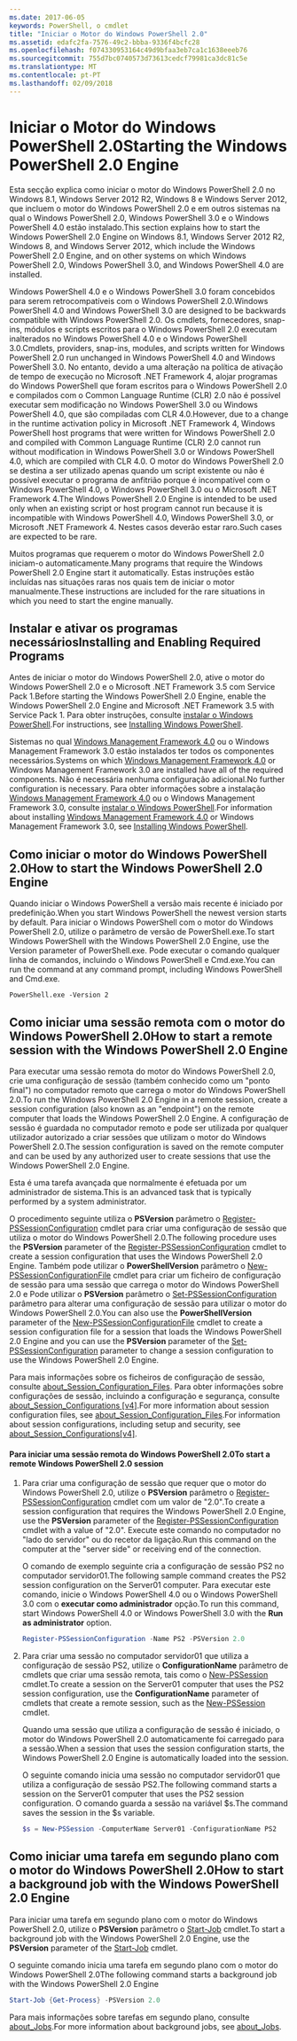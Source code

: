 ```yaml
---
ms.date: 2017-06-05
keywords: PowerShell, o cmdlet
title: "Iniciar o Motor do Windows PowerShell 2.0"
ms.assetid: edafc2fa-7576-49c2-bbba-9336f4bcfc28
ms.openlocfilehash: f074330953164c49d9bfaa3eb7ca1c1638eeeb76
ms.sourcegitcommit: 755d7bc0740573d73613cedcf79981ca3dc81c5e
ms.translationtype: MT
ms.contentlocale: pt-PT
ms.lasthandoff: 02/09/2018
---
```

# <a name="starting-the-windows-powershell-20-engine"></a><span data-ttu-id="9fd48-103">Iniciar o Motor do Windows PowerShell 2.0</span><span class="sxs-lookup"><span data-stu-id="9fd48-103">Starting the Windows PowerShell 2.0 Engine</span></span>

<span data-ttu-id="9fd48-104">Esta secção explica como iniciar o motor do Windows PowerShell 2.0 no Windows 8.1, Windows Server 2012 R2, Windows 8 e Windows Server 2012, que incluem o motor do Windows PowerShell 2.0 e em outros sistemas na qual o Windows PowerShell 2.0, Windows PowerShell 3.0 e o Windows PowerShell 4.0 estão instalado.</span><span class="sxs-lookup"><span data-stu-id="9fd48-104">This section explains how to start the Windows PowerShell 2.0 Engine on Windows 8.1, Windows Server 2012 R2, Windows 8, and Windows Server 2012, which include the Windows PowerShell 2.0 Engine, and on other systems on which Windows PowerShell 2.0, Windows PowerShell 3.0, and Windows PowerShell 4.0 are installed.</span></span>

<span data-ttu-id="9fd48-105">Windows PowerShell 4.0 e o Windows PowerShell 3.0 foram concebidos para serem retrocompatíveis com o Windows PowerShell 2.0.</span><span class="sxs-lookup"><span data-stu-id="9fd48-105">Windows PowerShell 4.0 and Windows PowerShell 3.0 are designed to be backwards compatible with Windows PowerShell 2.0.</span></span> <span data-ttu-id="9fd48-106">Os cmdlets, fornecedores, snap-ins, módulos e scripts escritos para o Windows PowerShell 2.0 executam inalterados no Windows PowerShell 4.0 e o Windows PowerShell 3.0.</span><span class="sxs-lookup"><span data-stu-id="9fd48-106">Cmdlets, providers, snap-ins, modules, and scripts written for Windows PowerShell 2.0 run unchanged in Windows PowerShell 4.0 and Windows PowerShell 3.0.</span></span> <span data-ttu-id="9fd48-107">No entanto, devido a uma alteração na política de ativação de tempo de execução no Microsoft .NET Framework 4, alojar programas do Windows PowerShell que foram escritos para o Windows PowerShell 2.0 e compilados com o Common Language Runtime (CLR) 2.0 não é possível executar sem modificação no Windows PowerShell 3.0 ou Windows PowerShell 4.0, que são compiladas com CLR 4.0.</span><span class="sxs-lookup"><span data-stu-id="9fd48-107">However, due to a change in the runtime activation policy in Microsoft .NET Framework 4, Windows PowerShell host programs that were written for Windows PowerShell 2.0 and compiled with Common Language Runtime (CLR) 2.0 cannot run without modification in Windows PowerShell 3.0 or Windows PowerShell 4.0, which are compiled with CLR 4.0.</span></span> <span data-ttu-id="9fd48-108">O motor do Windows PowerShell 2.0 se destina a ser utilizado apenas quando um script existente ou não é possível executar o programa de anfitrião porque é incompatível com o Windows PowerShell 4.0, o Windows PowerShell 3.0 ou o Microsoft .NET Framework 4.</span><span class="sxs-lookup"><span data-stu-id="9fd48-108">The Windows PowerShell 2.0 Engine is intended to be used only when an existing script or host program cannot run because it is incompatible with Windows PowerShell 4.0, Windows PowerShell 3.0, or Microsoft .NET Framework 4.</span></span> <span data-ttu-id="9fd48-109">Nestes casos deverão estar raro.</span><span class="sxs-lookup"><span data-stu-id="9fd48-109">Such cases are expected to be rare.</span></span>

<span data-ttu-id="9fd48-110">Muitos programas que requerem o motor do Windows PowerShell 2.0 iniciam-o automaticamente.</span><span class="sxs-lookup"><span data-stu-id="9fd48-110">Many programs that require the Windows PowerShell 2.0 Engine start it automatically.</span></span> <span data-ttu-id="9fd48-111">Estas instruções estão incluídas nas situações raras nos quais tem de iniciar o motor manualmente.</span><span class="sxs-lookup"><span data-stu-id="9fd48-111">These instructions are included for the rare situations in which you need to start the engine manually.</span></span>

## <a name="installing-and-enabling-required-programs"></a><span data-ttu-id="9fd48-112">Instalar e ativar os programas necessários</span><span class="sxs-lookup"><span data-stu-id="9fd48-112">Installing and Enabling Required Programs</span></span>

<span data-ttu-id="9fd48-113">Antes de iniciar o motor do Windows PowerShell 2.0, ative o motor do Windows PowerShell 2.0 e o Microsoft .NET Framework 3.5 com Service Pack 1.</span><span class="sxs-lookup"><span data-stu-id="9fd48-113">Before starting the Windows PowerShell 2.0 Engine, enable the Windows PowerShell 2.0 Engine and Microsoft .NET Framework 3.5 with Service Pack 1.</span></span> <span data-ttu-id="9fd48-114">Para obter instruções, consulte [instalar o Windows PowerShell](Installing-Windows-PowerShell.md).</span><span class="sxs-lookup"><span data-stu-id="9fd48-114">For instructions, see [Installing Windows PowerShell](Installing-Windows-PowerShell.md).</span></span>

<span data-ttu-id="9fd48-115">Sistemas no qual [Windows Management Framework 4.0](http://go.microsoft.com/fwlink/?LinkID=293881) ou o Windows Management Framework 3.0 estão instalados ter todos os componentes necessários.</span><span class="sxs-lookup"><span data-stu-id="9fd48-115">Systems on which [Windows Management Framework 4.0](http://go.microsoft.com/fwlink/?LinkID=293881) or Windows Management Framework 3.0 are installed have all of the required components.</span></span> <span data-ttu-id="9fd48-116">Não é necessária nenhuma configuração adicional.</span><span class="sxs-lookup"><span data-stu-id="9fd48-116">No further configuration is necessary.</span></span> <span data-ttu-id="9fd48-117">Para obter informações sobre a instalação [Windows Management Framework 4.0](http://go.microsoft.com/fwlink/?LinkID=293881) ou o Windows Management Framework 3.0, consulte [instalar o Windows PowerShell](Installing-Windows-PowerShell.md).</span><span class="sxs-lookup"><span data-stu-id="9fd48-117">For information about installing [Windows Management Framework 4.0](http://go.microsoft.com/fwlink/?LinkID=293881) or Windows Management Framework 3.0, see [Installing Windows PowerShell](Installing-Windows-PowerShell.md).</span></span>

## <a name="how-to-start-the-windows-powershell-20-engine"></a><span data-ttu-id="9fd48-118">Como iniciar o motor do Windows PowerShell 2.0</span><span class="sxs-lookup"><span data-stu-id="9fd48-118">How to start the Windows PowerShell 2.0 Engine</span></span>

<span data-ttu-id="9fd48-119">Quando iniciar o Windows PowerShell a versão mais recente é iniciado por predefinição.</span><span class="sxs-lookup"><span data-stu-id="9fd48-119">When you start Windows PowerShell the newest version starts by default.</span></span> <span data-ttu-id="9fd48-120">Para iniciar o Windows PowerShell com o motor do Windows PowerShell 2.0, utilize o parâmetro de versão de PowerShell.exe.</span><span class="sxs-lookup"><span data-stu-id="9fd48-120">To start Windows PowerShell with the Windows PowerShell 2.0 Engine, use the Version parameter of PowerShell.exe.</span></span> <span data-ttu-id="9fd48-121">Pode executar o comando qualquer linha de comandos, incluindo o Windows PowerShell e Cmd.exe.</span><span class="sxs-lookup"><span data-stu-id="9fd48-121">You can run the command at any command prompt, including Windows PowerShell and Cmd.exe.</span></span>

```
PowerShell.exe -Version 2
```

## <a name="how-to-start-a-remote-session-with-the-windows-powershell-20-engine"></a><span data-ttu-id="9fd48-122">Como iniciar uma sessão remota com o motor do Windows PowerShell 2.0</span><span class="sxs-lookup"><span data-stu-id="9fd48-122">How to start a remote session with the Windows PowerShell 2.0 Engine</span></span>

<span data-ttu-id="9fd48-123">Para executar uma sessão remota do motor do Windows PowerShell 2.0, crie uma configuração de sessão (também conhecido como um "ponto final") no computador remoto que carrega o motor do Windows PowerShell 2.0.</span><span class="sxs-lookup"><span data-stu-id="9fd48-123">To run the Windows PowerShell 2.0 Engine in a remote session, create a session configuration (also known as an "endpoint") on the remote computer that loads the Windows PowerShell 2.0 Engine.</span></span> <span data-ttu-id="9fd48-124">A configuração de sessão é guardada no computador remoto e pode ser utilizada por qualquer utilizador autorizado a criar sessões que utilizam o motor do Windows PowerShell 2.0.</span><span class="sxs-lookup"><span data-stu-id="9fd48-124">The session configuration is saved on the remote computer and can be used by any authorized user to create sessions that use the Windows PowerShell 2.0 Engine.</span></span>

<span data-ttu-id="9fd48-125">Esta é uma tarefa avançada que normalmente é efetuada por um administrador de sistema.</span><span class="sxs-lookup"><span data-stu-id="9fd48-125">This is an advanced task that is typically performed by a system administrator.</span></span>

<span data-ttu-id="9fd48-126">O procedimento seguinte utiliza o **PSVersion** parâmetro o [Register-PSSessionConfiguration](https://technet.microsoft.com/en-us/library/e9152ae2-bd6d-4056-9bc7-dc1893aa29ea) cmdlet para criar uma configuração de sessão que utiliza o motor do Windows PowerShell 2.0.</span><span class="sxs-lookup"><span data-stu-id="9fd48-126">The following procedure uses the **PSVersion** parameter of the [Register-PSSessionConfiguration](https://technet.microsoft.com/en-us/library/e9152ae2-bd6d-4056-9bc7-dc1893aa29ea) cmdlet to create a session configuration that uses the Windows PowerShell 2.0 Engine.</span></span> <span data-ttu-id="9fd48-127">Também pode utilizar o **PowerShellVersion** parâmetro o [New-PSSessionConfigurationFile](https://technet.microsoft.com/en-us/library/5f3e3633-6e90-479c-aea9-ba45a1954866) cmdlet para criar um ficheiro de configuração de sessão para uma sessão que carrega o motor do Windows PowerShell 2.0 e Pode utilizar o **PSVersion** parâmetro o [Set-PSSessionConfiguration](https://technet.microsoft.com/en-us/library/b21fbad3-1759-4260-b206-dcb8431cd6ea) parâmetro para alterar uma configuração de sessão para utilizar o motor do Windows PowerShell 2.0.</span><span class="sxs-lookup"><span data-stu-id="9fd48-127">You can also use the **PowerShellVersion** parameter of the [New-PSSessionConfigurationFile](https://technet.microsoft.com/en-us/library/5f3e3633-6e90-479c-aea9-ba45a1954866) cmdlet to create a session configuration file for a session that loads the Windows PowerShell 2.0 Engine and you can use the **PSVersion** parameter of the [Set-PSSessionConfiguration](https://technet.microsoft.com/en-us/library/b21fbad3-1759-4260-b206-dcb8431cd6ea) parameter to change a session configuration to use the Windows PowerShell 2.0 Engine.</span></span>

<span data-ttu-id="9fd48-128">Para mais informações sobre os ficheiros de configuração de sessão, consulte [about_Session_Configuration_Files](https://technet.microsoft.com/en-us/library/c7217447-1ebf-477b-a8ef-4dbe9a1473b8). Para obter informações sobre configurações de sessão, incluindo a configuração e segurança, consulte [about_Session_Configurations [v4]](https://technet.microsoft.com/en-us/library/a2fbe12a-350c-4d04-be50-24102824e3ab).</span><span class="sxs-lookup"><span data-stu-id="9fd48-128">For more information about session configuration files, see [about_Session_Configuration_Files](https://technet.microsoft.com/en-us/library/c7217447-1ebf-477b-a8ef-4dbe9a1473b8).For information about session configurations, including setup and security, see [about_Session_Configurations[v4]](https://technet.microsoft.com/en-us/library/a2fbe12a-350c-4d04-be50-24102824e3ab).</span></span>

#### <a name="to-start-a-remote-windows-powershell-20-session"></a><span data-ttu-id="9fd48-129">Para iniciar uma sessão remota do Windows PowerShell 2.0</span><span class="sxs-lookup"><span data-stu-id="9fd48-129">To start a remote Windows PowerShell 2.0 session</span></span>

1. <span data-ttu-id="9fd48-130">Para criar uma configuração de sessão que requer que o motor do Windows PowerShell 2.0, utilize o **PSVersion** parâmetro o [Register-PSSessionConfiguration](https://technet.microsoft.com/en-us/library/e9152ae2-bd6d-4056-9bc7-dc1893aa29ea) cmdlet com um valor de "2.0".</span><span class="sxs-lookup"><span data-stu-id="9fd48-130">To create a session configuration that requires the Windows PowerShell 2.0 Engine, use the **PSVersion** parameter of the [Register-PSSessionConfiguration](https://technet.microsoft.com/en-us/library/e9152ae2-bd6d-4056-9bc7-dc1893aa29ea) cmdlet with a value of "2.0".</span></span> <span data-ttu-id="9fd48-131">Execute este comando no computador no "lado do servidor" ou do recetor da ligação.</span><span class="sxs-lookup"><span data-stu-id="9fd48-131">Run this command on the computer at the "server side" or receiving end of the connection.</span></span>

   <span data-ttu-id="9fd48-132">O comando de exemplo seguinte cria a configuração de sessão PS2 no computador servidor01.</span><span class="sxs-lookup"><span data-stu-id="9fd48-132">The following sample command creates the PS2 session configuration on the Server01 computer.</span></span> <span data-ttu-id="9fd48-133">Para executar este comando, inicie o Windows PowerShell 4.0 ou o Windows PowerShell 3.0 com o **executar como administrador** opção.</span><span class="sxs-lookup"><span data-stu-id="9fd48-133">To run this command, start Windows PowerShell 4.0 or Windows PowerShell 3.0 with the **Run as administrator** option.</span></span>

   ```powershell
   Register-PSSessionConfiguration -Name PS2 -PSVersion 2.0
   ```

2. <span data-ttu-id="9fd48-134">Para criar uma sessão no computador servidor01 que utiliza a configuração de sessão PS2, utilize o **ConfigurationName** parâmetro de cmdlets que criar uma sessão remota, tais como o [New-PSSession](https://technet.microsoft.com/en-us/library/76f6628c-054c-4eda-ba7a-a6f28daaa26f) cmdlet.</span><span class="sxs-lookup"><span data-stu-id="9fd48-134">To create a session on the Server01 computer that uses the PS2 session configuration, use the **ConfigurationName** parameter of cmdlets that create a remote session, such as the [New-PSSession](https://technet.microsoft.com/en-us/library/76f6628c-054c-4eda-ba7a-a6f28daaa26f) cmdlet.</span></span>

   <span data-ttu-id="9fd48-135">Quando uma sessão que utiliza a configuração de sessão é iniciado, o motor do Windows PowerShell 2.0 automaticamente foi carregado para a sessão.</span><span class="sxs-lookup"><span data-stu-id="9fd48-135">When a session that uses the session configuration starts, the Windows PowerShell 2.0 Engine is automatically loaded into the session.</span></span>

   <span data-ttu-id="9fd48-136">O seguinte comando inicia uma sessão no computador servidor01 que utiliza a configuração de sessão PS2.</span><span class="sxs-lookup"><span data-stu-id="9fd48-136">The following command starts a session on the Server01 computer that uses the PS2 session configuration.</span></span> <span data-ttu-id="9fd48-137">O comando guarda a sessão na variável $s.</span><span class="sxs-lookup"><span data-stu-id="9fd48-137">The command saves the session in the $s variable.</span></span>

   ```powershell
   $s = New-PSSession -ComputerName Server01 -ConfigurationName PS2
   ```

## <a name="how-to-start-a-background-job-with-the-windows-powershell-20-engine"></a><span data-ttu-id="9fd48-138">Como iniciar uma tarefa em segundo plano com o motor do Windows PowerShell 2.0</span><span class="sxs-lookup"><span data-stu-id="9fd48-138">How to start a background job with the Windows PowerShell 2.0 Engine</span></span>

<span data-ttu-id="9fd48-139">Para iniciar uma tarefa em segundo plano com o motor do Windows PowerShell 2.0, utilize o **PSVersion** parâmetro o [Start-Job](https://technet.microsoft.com/en-us/library/2bc04935-0deb-4ec0-b856-d7290cca6442) cmdlet.</span><span class="sxs-lookup"><span data-stu-id="9fd48-139">To start a background job with the Windows PowerShell 2.0 Engine, use the **PSVersion** parameter of the [Start-Job](https://technet.microsoft.com/en-us/library/2bc04935-0deb-4ec0-b856-d7290cca6442) cmdlet.</span></span>

<span data-ttu-id="9fd48-140">O seguinte comando inicia uma tarefa em segundo plano com o motor do Windows PowerShell 2.0</span><span class="sxs-lookup"><span data-stu-id="9fd48-140">The following command starts a background job with the Windows PowerShell 2.0 Engine</span></span>

```powershell
Start-Job {Get-Process} -PSVersion 2.0
```

<span data-ttu-id="9fd48-141">Para mais informações sobre tarefas em segundo plano, consulte [about_Jobs](/powershell/module/microsoft.powershell.core/about/about_jobs).</span><span class="sxs-lookup"><span data-stu-id="9fd48-141">For more information about background jobs, see [about_Jobs](/powershell/module/microsoft.powershell.core/about/about_jobs).</span></span>
